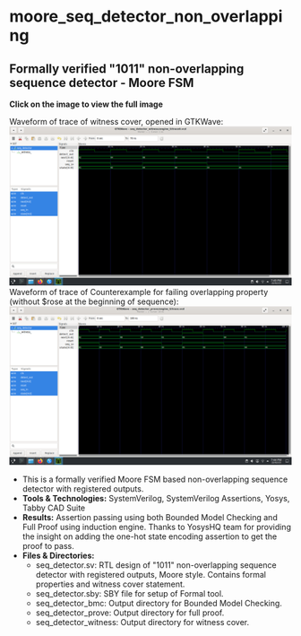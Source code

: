 # moore_seq_detector_non_overlapping
Formally verified "1011" non-overlapping sequence detector - Moore FSM
---
**Click on the image to view the full image**

Waveform of trace of witness cover, opened in GTKWave:
  ![Waveform of trace of witness cover, opened in GTKWave](https://github.com/ShashankVM/moore_seq_detector_non_overlapping/blob/main/non_overlapping_pass.png)
Waveform of trace of Counterexample for failing overlapping property (without $rose at the beginning of sequence):
  ![Waveform of trace of Counterexample for failing overlapping property](https://github.com/ShashankVM/moore_seq_detector_non_overlapping/blob/main/overlapping_assertion_fail.png)
- This is a formally verified Moore FSM based non-overlapping sequence detector with registered outputs.
- **Tools & Technologies:** SystemVerilog, SystemVerilog Assertions, Yosys, Tabby CAD Suite
- **Results:** Assertion passing using both Bounded Model Checking and Full Proof using induction engine. Thanks to YosysHQ team for providing the insight on adding the one-hot state encoding assertion to get the proof to pass.
- **Files & Directories:**
   * seq_detector.sv: RTL design of "1011" non-overlapping sequence detector with registered outputs, Moore style. Contains formal properties and witness cover statement.
   * seq_detector.sby: SBY file for setup of Formal tool. 
   * seq_detector_bmc: Output directory for Bounded Model Checking.
   * seq_detector_prove: Output directory for full proof. 
   * seq_detector_witness: Output directory for witness cover.
